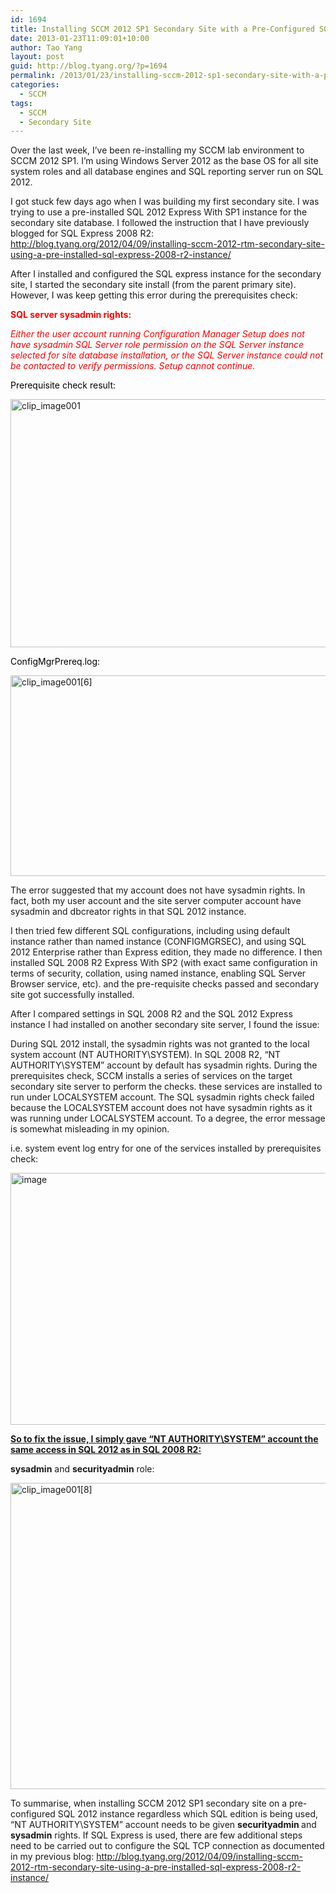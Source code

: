 ```yaml
---
id: 1694
title: Installing SCCM 2012 SP1 Secondary Site with a Pre-Configured SQL 2012 Instance
date: 2013-01-23T11:09:01+10:00
author: Tao Yang
layout: post
guid: http://blog.tyang.org/?p=1694
permalink: /2013/01/23/installing-sccm-2012-sp1-secondary-site-with-a-pre-configured-sql-2012-instance/
categories:
  - SCCM
tags:
  - SCCM
  - Secondary Site
---
```

Over the last week, I’ve been re-installing my SCCM lab environment to SCCM 2012 SP1. I’m using Windows Server 2012 as the base OS for all site system roles and all database engines and SQL reporting server run on SQL 2012.

I got stuck few days ago when I was building my first secondary site. I was trying to use a pre-installed SQL 2012 Express With SP1 instance for the secondary site database. I followed the instruction that I have previously blogged for SQL Express 2008 R2: <a title="http://blog.tyang.org/2012/04/09/installing-sccm-2012-rtm-secondary-site-using-a-pre-installed-sql-express-2008-r2-instance/" href="http://blog.tyang.org/2012/04/09/installing-sccm-2012-rtm-secondary-site-using-a-pre-installed-sql-express-2008-r2-instance/">http://blog.tyang.org/2012/04/09/installing-sccm-2012-rtm-secondary-site-using-a-pre-installed-sql-express-2008-r2-instance/</a>

After I installed and configured the SQL express instance for the secondary site, I started the secondary site install (from the parent primary site). However, I was keep getting this error during the prerequisites check:

<span style="color: #ff0000;"><strong>SQL server sysadmin rights:</strong></span>

<span style="color: #ff0000;"><em>Either the user account running Configuration Manager Setup does not have sysadmin SQL Server role permission on the SQL Server instance selected for site database installation, or the SQL Server instance could not be contacted to verify permissions. Setup cannot continue.</em></span>

<span style="color: #000000;">Prerequisite check result:</span>

<a href="http://blog.tyang.org/wp-content/uploads/2013/01/clip_image001.png"><img style="background-image: none; padding-left: 0px; padding-right: 0px; display: inline; padding-top: 0px; border: 0px;" title="clip_image001" alt="clip_image001" src="http://blog.tyang.org/wp-content/uploads/2013/01/clip_image001_thumb.png" width="580" height="397" border="0" /></a>

<span style="color: #000000;">ConfigMgrPrereq.log:</span>

<a href="http://blog.tyang.org/wp-content/uploads/2013/01/clip_image0016.png"><img style="background-image: none; padding-left: 0px; padding-right: 0px; display: inline; padding-top: 0px; border: 0px;" title="clip_image001[6]" alt="clip_image001[6]" src="http://blog.tyang.org/wp-content/uploads/2013/01/clip_image0016_thumb.png" width="580" height="321" border="0" /></a>

The error suggested that my account does not have sysadmin rights. In fact, both my user account and the site server computer account have sysadmin and dbcreator rights in that SQL 2012 instance.

I then tried few different SQL configurations, including using default instance rather than named instance (CONFIGMGRSEC), and using SQL 2012 Enterprise rather than Express edition, they made no difference. I then installed SQL 2008 R2 Express With SP2 (with exact same configuration in terms of security, collation, using named instance, enabling SQL Server Browser service, etc). and the pre-requisite checks passed and secondary site got successfully installed.

After I compared settings in SQL 2008 R2 and the SQL 2012 Express instance I had installed on another secondary site server, I found the issue:

During SQL 2012 install, the sysadmin rights was not granted to the local system account (NT AUTHORITY\SYSTEM). In SQL 2008 R2, “NT AUTHORITY\SYSTEM” account by default has sysadmin rights. During the prerequisites check, SCCM installs a series of services on the target secondary site server to perform the checks. these services are installed to run under LOCALSYSTEM account. The SQL sysadmin rights check failed because the LOCALSYSTEM account does not have sysadmin rights as it was running under LOCALSYSTEM account. To a degree, the error message is somewhat misleading in my opinion.

i.e. system event log entry for one of the services installed by prerequisites check:

<a href="http://blog.tyang.org/wp-content/uploads/2013/01/image.png"><img style="background-image: none; padding-left: 0px; padding-right: 0px; display: inline; padding-top: 0px; border: 0px;" title="image" alt="image" src="http://blog.tyang.org/wp-content/uploads/2013/01/image_thumb.png" width="578" height="403" border="0" /></a>

<strong><span style="text-decoration: underline;">So to fix the issue, I simply gave “NT AUTHORITY\SYSTEM” account the same access in SQL 2012 as in SQL 2008 R2:</span></strong>

<strong>sysadmin</strong> and <strong>securityadmin</strong> role:

<a href="http://blog.tyang.org/wp-content/uploads/2013/01/clip_image0018.png"><img style="background-image: none; padding-left: 0px; padding-right: 0px; display: inline; padding-top: 0px; border: 0px;" title="clip_image001[8]" alt="clip_image001[8]" src="http://blog.tyang.org/wp-content/uploads/2013/01/clip_image0018_thumb.png" width="541" height="490" border="0" /></a>

To summarise, when installing SCCM 2012 SP1 secondary site on a pre-configured SQL 2012 instance regardless which SQL edition is being used, “NT AUTHORITY\SYSTEM” account needs to be given <strong>securityadmin </strong>and <strong>sysadmin</strong> rights. If SQL Express is used, there are few additional steps need to be carried out to configure the SQL TCP connection as documented in my previous blog: <a title="http://blog.tyang.org/2012/04/09/installing-sccm-2012-rtm-secondary-site-using-a-pre-installed-sql-express-2008-r2-instance/" href="http://blog.tyang.org/2012/04/09/installing-sccm-2012-rtm-secondary-site-using-a-pre-installed-sql-express-2008-r2-instance/">http://blog.tyang.org/2012/04/09/installing-sccm-2012-rtm-secondary-site-using-a-pre-installed-sql-express-2008-r2-instance/</a>